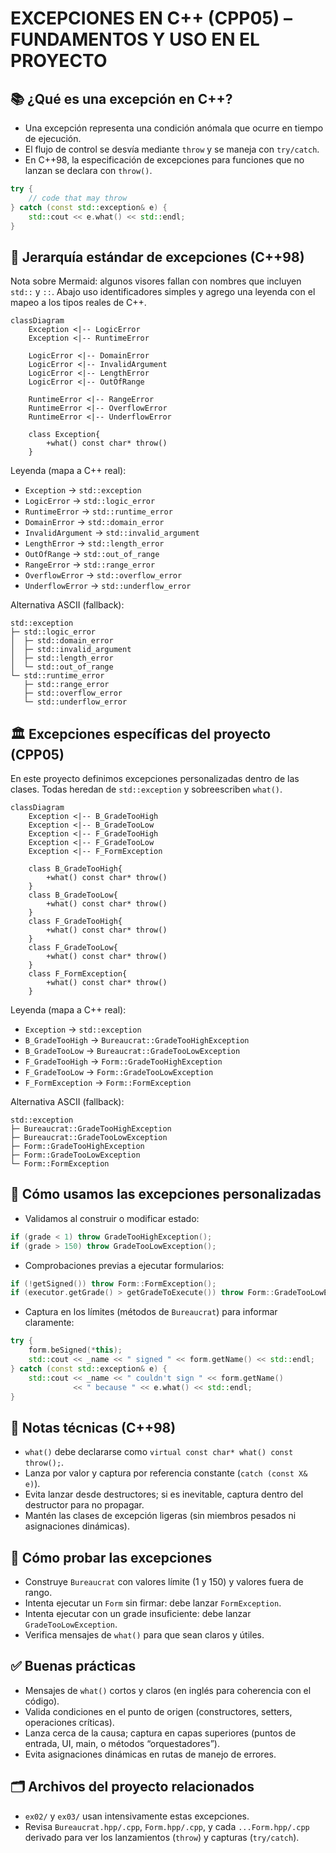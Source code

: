 # EXCEPCIONES EN C++ (CPP05) – FUNDAMENTOS Y USO EN EL PROYECTO

## 📚 ¿Qué es una excepción en C++?
- Una excepción representa una condición anómala que ocurre en tiempo de ejecución.
- El flujo de control se desvía mediante `throw` y se maneja con `try/catch`.
- En C++98, la especificación de excepciones para funciones que no lanzan se declara con `throw()`.

```cpp
try {
    // code that may throw
} catch (const std::exception& e) {
    std::cout << e.what() << std::endl;
}
```

## 🧩 Jerarquía estándar de excepciones (C++98)

Nota sobre Mermaid: algunos visores fallan con nombres que incluyen `std::` y `::`. Abajo uso identificadores simples y agrego una leyenda con el mapeo a los tipos reales de C++.

```mermaid
classDiagram
    Exception <|-- LogicError
    Exception <|-- RuntimeError

    LogicError <|-- DomainError
    LogicError <|-- InvalidArgument
    LogicError <|-- LengthError
    LogicError <|-- OutOfRange

    RuntimeError <|-- RangeError
    RuntimeError <|-- OverflowError
    RuntimeError <|-- UnderflowError

    class Exception{
        +what() const char* throw()
    }
```

Leyenda (mapa a C++ real):
- `Exception` → `std::exception`
- `LogicError` → `std::logic_error`
- `RuntimeError` → `std::runtime_error`
- `DomainError` → `std::domain_error`
- `InvalidArgument` → `std::invalid_argument`
- `LengthError` → `std::length_error`
- `OutOfRange` → `std::out_of_range`
- `RangeError` → `std::range_error`
- `OverflowError` → `std::overflow_error`
- `UnderflowError` → `std::underflow_error`

Alternativa ASCII (fallback):
```
std::exception
├─ std::logic_error
│  ├─ std::domain_error
│  ├─ std::invalid_argument
│  ├─ std::length_error
│  └─ std::out_of_range
└─ std::runtime_error
   ├─ std::range_error
   ├─ std::overflow_error
   └─ std::underflow_error
```

## 🏛️ Excepciones específicas del proyecto (CPP05)

En este proyecto definimos excepciones personalizadas dentro de las clases. Todas heredan de `std::exception` y sobreescriben `what()`.

```mermaid
classDiagram
    Exception <|-- B_GradeTooHigh
    Exception <|-- B_GradeTooLow
    Exception <|-- F_GradeTooHigh
    Exception <|-- F_GradeTooLow
    Exception <|-- F_FormException

    class B_GradeTooHigh{
        +what() const char* throw()
    }
    class B_GradeTooLow{
        +what() const char* throw()
    }
    class F_GradeTooHigh{
        +what() const char* throw()
    }
    class F_GradeTooLow{
        +what() const char* throw()
    }
    class F_FormException{
        +what() const char* throw()
    }
```

Leyenda (mapa a C++ real):
- `Exception` → `std::exception`
- `B_GradeTooHigh` → `Bureaucrat::GradeTooHighException`
- `B_GradeTooLow` → `Bureaucrat::GradeTooLowException`
- `F_GradeTooHigh` → `Form::GradeTooHighException`
- `F_GradeTooLow` → `Form::GradeTooLowException`
- `F_FormException` → `Form::FormException`

Alternativa ASCII (fallback):
```
std::exception
├─ Bureaucrat::GradeTooHighException
├─ Bureaucrat::GradeTooLowException
├─ Form::GradeTooHighException
├─ Form::GradeTooLowException
└─ Form::FormException
```

## 🔧 Cómo usamos las excepciones personalizadas

- Validamos al construir o modificar estado:
```cpp
if (grade < 1) throw GradeTooHighException();
if (grade > 150) throw GradeTooLowException();
```

- Comprobaciones previas a ejecutar formularios:
```cpp
if (!getSigned()) throw Form::FormException();
if (executor.getGrade() > getGradeToExecute()) throw Form::GradeTooLowException();
```

- Captura en los límites (métodos de `Bureaucrat`) para informar claramente:
```cpp
try {
    form.beSigned(*this);
    std::cout << _name << " signed " << form.getName() << std::endl;
} catch (const std::exception& e) {
    std::cout << _name << " couldn't sign " << form.getName()
              << " because " << e.what() << std::endl;
}
```

## 🧠 Notas técnicas (C++98)
- `what()` debe declararse como `virtual const char* what() const throw();`.
- Lanza por valor y captura por referencia constante (`catch (const X& e)`).
- Evita lanzar desde destructores; si es inevitable, captura dentro del destructor para no propagar.
- Mantén las clases de excepción ligeras (sin miembros pesados ni asignaciones dinámicas).

## 🧪 Cómo probar las excepciones
- Construye `Bureaucrat` con valores límite (1 y 150) y valores fuera de rango.
- Intenta ejecutar un `Form` sin firmar: debe lanzar `FormException`.
- Intenta ejecutar con un grade insuficiente: debe lanzar `GradeTooLowException`.
- Verifica mensajes de `what()` para que sean claros y útiles.

## ✅ Buenas prácticas
- Mensajes de `what()` cortos y claros (en inglés para coherencia con el código).
- Valida condiciones en el punto de origen (constructores, setters, operaciones críticas).
- Lanza cerca de la causa; captura en capas superiores (puntos de entrada, UI, main, o métodos “orquestadores”).
- Evita asignaciones dinámicas en rutas de manejo de errores.

## 🗂️ Archivos del proyecto relacionados
- `ex02/` y `ex03/` usan intensivamente estas excepciones.
- Revisa `Bureaucrat.hpp/.cpp`, `Form.hpp/.cpp`, y cada `...Form.hpp/.cpp` derivado para ver los lanzamientos (`throw`) y capturas (`try/catch`).
